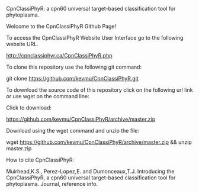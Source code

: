 CpnClassiPhyR: a cpn60 universal target-based classification tool for phytoplasma.


Welcome to the CpnClassiPhyR Github Page!

To access the CpnClassiPhyR Website User Interface go to the following website URL.

http://cpnclassiphyr.ca/CpnClassiPhyR.php


To clone this repository use the following git command:

git clone https://github.com/kevmu/CpnClassiPhyR.git


To download the source code of this repository click on the following url link or use wget on the command line:


Click to download:

https://github.com/kevmu/CpnClassiPhyR/archive/master.zip


Download using the wget command and unzip the file:

wget https://github.com/kevmu/CpnClassiPhyR/archive/master.zip && unzip master.zip 

How to cite CpnClassiPhyR:

Muirhead,K.S., Perez-Lopez,E. and Dumonceaux,T.J. Introducing the CpnClassiPhyR, a cpn60 universal target-based classification tool for phytoplasma. Journal, reference info.

